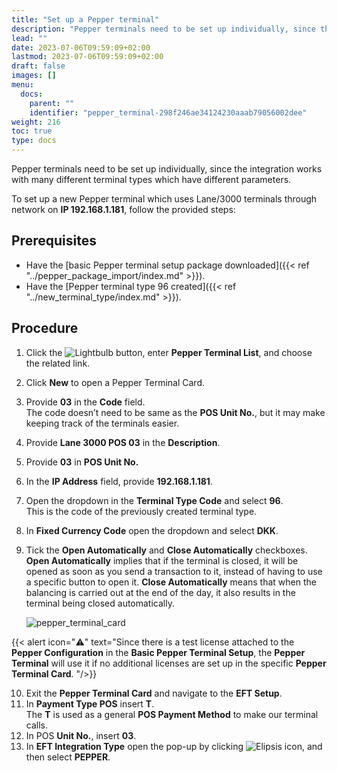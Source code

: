 ```yaml
---
title: "Set up a Pepper terminal"
description: "Pepper terminals need to be set up individually, since the integration works with many different terminal types which have different parameters."
lead: ""
date: 2023-07-06T09:59:09+02:00
lastmod: 2023-07-06T09:59:09+02:00
draft: false
images: []
menu:
  docs:
    parent: ""
    identifier: "pepper_terminal-298f246ae34124230aaab79056002dee"
weight: 216
toc: true
type: docs
---
```


Pepper terminals need to be set up individually, since the integration works with many different terminal types which have different parameters. 

To set up a new Pepper terminal which uses Lane/3000 terminals through network on **IP 192.168.1.181**, follow the provided steps:

## Prerequisites

- Have the [basic Pepper terminal setup package downloaded]({{< ref "../pepper_package_import/index.md" >}}).
- Have the [Pepper terminal type 96 created]({{< ref "../new_terminal_type/index.md" >}}).

## Procedure

1. Click the ![Lightbulb](Lightbulb_icon.PNG) button, enter **Pepper Terminal List**, and choose the related link.         
2. Click **New** to open a Pepper Terminal Card.
3. Provide **03** in the **Code** field.       
    The code doesn’t need to be same as the **POS Unit No.**, but it may make keeping track of the terminals easier.
4. Provide **Lane 3000 POS 03** in the **Description**.
5. Provide **03** in **POS Unit No.**
6. In the **IP Address** field, provide **192.168.1.181**.
7. Open the dropdown in the **Terminal Type Code** and select **96**.       
   This is the code of the previously created terminal type.
8. In **Fixed Currency Code** open the dropdown and select **DKK**.
9. Tick the **Open Automatically** and **Close Automatically** checkboxes.         
    **Open Automatically** implies that if the terminal is closed, it will be opened as soon as you send a transaction to it, instead of having to use a specific button to open it. **Close Automatically** means that when the balancing is carried out at the end of the day, it also results in the terminal being closed automatically. 

    ![pepper_terminal_card](pepper_terminal_card.PNG)

 {{< alert icon="⚠️" text="Since there is a test license attached to the <b>Pepper Configuration</b> in the <b>Basic Pepper Terminal Setup</b>, the <b>Pepper Terminal</b> will use it if no additional licenses are set up in the specific <b>Pepper Terminal Card</b>. "/>}}

10.  Exit the **Pepper Terminal Card** and navigate to the **EFT Setup**.
11.  In **Payment Type POS** insert **T**.     
    The **T** is used as a general **POS Payment Method** to make our terminal calls.
12.	In POS **Unit No.**, insert **03**.
13.	In **EFT Integration Type** open the pop-up by clicking ![Elipsis icon](elipsis_icon.png), and then select **PEPPER**.